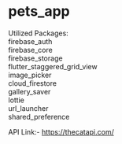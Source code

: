 # pets_app

Utilized Packages:<br />
firebase_auth<br />
firebase_core<br />
firebase_storage<br />
flutter_staggered_grid_view<br />
image_picker<br />
cloud_firestore<br />
gallery_saver<br />
lottie<br />
url_launcher<br />
shared_preference<br />


API Link:- https://thecatapi.com/


